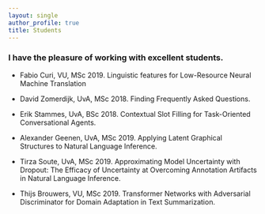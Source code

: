 ```yaml
---
layout: single
author_profile: true
title: Students 
---
```


### I have the pleasure of working with excellent students.

* Fabio Curi, VU, MSc 2019. Linguistic features for Low-Resource Neural Machine Translation

* David Zomerdijk, UvA, MSc 2018. Finding Frequently Asked Questions.

* Erik Stammes, UvA, BSc 2018. Contextual Slot Filling for Task-Oriented Conversational Agents.

* Alexander Geenen, UvA, MSc 2019. Applying Latent Graphical Structures to Natural Language Inference.

* Tirza Soute, UvA, MSc 2019. Approximating Model Uncertainty with Dropout: The Efficacy of Uncertainty at Overcoming Annotation Artifacts in Natural Language Inference.

* Thijs Brouwers, VU, MSc 2019. Transformer Networks with Adversarial Discriminator for Domain Adaptation in Text Summarization.


